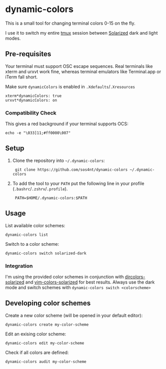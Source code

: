 # dynamic-colors

This is a small tool for changing terminal colors 0-15 on the fly.

I use it to switch my entire [tmux](http://tmux.sourceforge.net/) session between [Solarized](http://ethanschoonover.com/solarized) dark and light modes.


## Pre-requisites

Your terminal must support OSC escape sequences. Real terminals like xterm and urxvt work fine, whereas terminal emulators like Terminal.app or iTerm fall short.

Make sure `dynamicColors` is enabled in `.Xdefaults`/`.Xresources`

    xterm*dynamicColors: true
    urxvt*dynamicColors: on

### Compatibility Check

This gives a red background if your terminal supports OCS:

    echo -e "\033]11;#ff0000\007"


## Setup

1. Clone the repository into `~/.dynamic-colors`:

        git clone https://github.com/sos4nt/dynamic-colors ~/.dynamic-colors

2. To add the tool to your `PATH` put the following line in your profile (`.bashrc`/`.zshrv`/`.profile`).

        PATH=$HOME/.dynamic-colors:$PATH


## Usage

List available color schemes:

    dynamic-colors list

Switch to a color scheme:

    dynamic-colors switch solarized-dark

### Integration

I'm using the provided color schemes in conjunction with [dircolors-solarized](https://github.com/seebi/dircolors-solarized) and [vim-colors-solarized](https://github.com/altercation/vim-colors-solarized) for best results. Always use the dark mode and switch schemes with `dynamic-colors switch <colorscheme>`


## Developing color schemes

Create a new color scheme (will be opened in your default editor):

    dynamic-colors create my-color-scheme

Edit an exising color scheme:

    dynamic-colors edit my-color-scheme

Check if all colors are defined:

    dynamic-colors audit my-color-scheme


